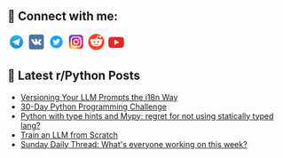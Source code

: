 ## 🔎 Connect with me:
[<img src="https://github.com/bullbesh/bullbesh/blob/main/images/Telegram.png" width="32" height="32" />](https://t.me/bullbesh)
[<img src="https://github.com/bullbesh/bullbesh/blob/main/images/VK.png" width="32" height="32" />](https://vk.com/bullbesh)
[<img src="https://github.com/bullbesh/bullbesh/blob/main/images/Twitter.png" width="32" height="32" />](https://twitter.com/bullbesh1)
[<img src="https://github.com/bullbesh/bullbesh/blob/main/images/Instagram.png" width="32" height="32" />](https://www.instagram.com/bullbesh)
[<img src="https://github.com/bullbesh/bullbesh/blob/main/images/Reddit.png" width="32" height="32" />](https://www.reddit.com/user/bullbesh)
[<img src="https://github.com/bullbesh/bullbesh/blob/main/images/YouTube.png" width="32" height="32" />](https://www.youtube.com/channel/UCtfjRs6uzgq5mfm8S06WTcg)

## 📕 Latest r/Python Posts
<!-- BLOG-POST-LIST:START -->
- [Versioning Your LLM Prompts the i18n Way](https://www.reddit.com/r/Python/comments/1hzoj3n/versioning_your_llm_prompts_the_i18n_way/)
- [30-Day Python Programming Challenge](https://www.reddit.com/r/Python/comments/1hzko2n/30day_python_programming_challenge/)
- [Python with type hints and Mypy: regret for not using statically typed lang?](https://www.reddit.com/r/Python/comments/1hzk4vb/python_with_type_hints_and_mypy_regret_for_not/)
- [Train an LLM from Scratch](https://www.reddit.com/r/Python/comments/1hzg5fh/train_an_llm_from_scratch/)
- [Sunday Daily Thread: What&#39;s everyone working on this week?](https://www.reddit.com/r/Python/comments/1hz9oaq/sunday_daily_thread_whats_everyone_working_on/)
<!-- BLOG-POST-LIST:END -->
